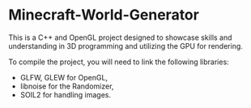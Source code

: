 # Minecraft-World-Generator
This is a C++ and OpenGL project designed to showcase skills and understanding in 3D programming and utilizing the GPU for rendering.

To compile the project, you will need to link the following libraries:
- GLFW, GLEW for OpenGL,
- libnoise for the Randomizer,
- SOIL2 for handling images.
